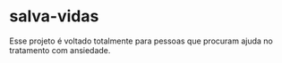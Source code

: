 # salva-vidas

Esse projeto é voltado totalmente para pessoas que procuram ajuda no tratamento com ansiedade.
